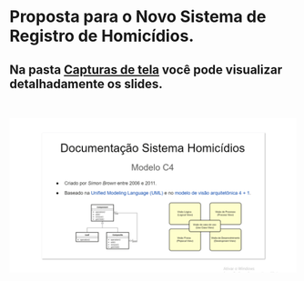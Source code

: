 # Proposta para o Novo Sistema de Registro de Homicídios.

## Na pasta [Capturas de tela](https://github.com/manoelgeraldo/ProjetoGace/tree/main/Capturas%20de%20tela) você pode visualizar detalhadamente os slides.
</br>

![](https://github.com/manoelgeraldo/ProjetoGace/blob/main/Capturas%20de%20tela/SistemaHomicidio.gif)
